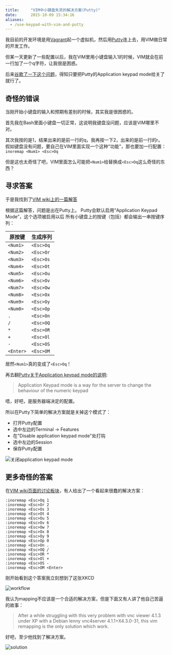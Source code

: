 ```yaml
---
title:     "VIM中小键盘失灵的解决方案(Putty)"
date:      2015-10-09 15:34:16
aliases:
  - /use-keypad-with-vim-and-putty
---
```


我目前的开发环境是用[Vagrant][vagrant]起一个虚拟机，然后用[Putty][putty]连上去，用VIM做日常的开发工作。

但某一天更新了一些配置以后，我在VIM里用小键盘输入1的时候，VIM就会在前一行加了一个q字符，让我很是困惑。

后来[谷歌了一下这个问题][vim-wiki-keypad]，得知只要把Putty的Application keypad mode给关了就行了。

<!--more-->


## 奇怪的错误

当刚开始小键盘的输入和预期有差别的时候，其实我是很困惑的。

首先我在Bash里面小键盘一切正常，这说明我键盘没问题，应该是VIM哪里不对。

其次我按的是1，结果出来的是前一行的q，我再按一下2，出来的是前一行的r。
假如键盘没有问题，要自己在VIM里面实现一个这种“功能”，那也要加一行配置：
`inoremap <Num1> <Esc>Oq`

但是这也太奇怪了吧，VIM里面怎么可能把`<Num1>`给替换成`<Esc>Oq`这么奇怪的东西？


## 寻求答案

于是我找到了[VIM wiki上的一篇解答][vim-wiki-keypad]

根据这篇解答，问题是出在Putty上。
Putty会默认启用“Application Keypad Mode”，这个选项被启用以后
所有小键盘上的按键（包括<NumLock>）都会输出一串按键序列：

| 原按键    | 生成序列  | 
|-----------|-----------|
| `<Num1>`  | `<Esc>Oq` |
| `<Num2>`  | `<Esc>Or` |
| `<Num3>`  | `<Esc>Os` |
| `<Num4>`  | `<Esc>Ot` |
| `<Num5>`  | `<Esc>Ou` |
| `<Num6>`  | `<Esc>Ov` |
| `<Num7>`  | `<Esc>Ow` |
| `<Num8>`  | `<Esc>Ox` |
| `<Num9>`  | `<Esc>Oy` |
| `<Num0>`  | `<Esc>Op` |
| `.`       | `<Esc>On` |
| `/`       | `<Esc>OQ` |
| `*`       | `<Esc>OR` |
| `+`       | `<Esc>Ol` |
| `-`       | `<Esc>OS` |
| `<Enter>` | `<Esc>OM` |

居然`<Num1>`真的变成了`<Esc>Oq`！

再去翻[Putty关于Application keypad mode的说明][putty-appkeypad]:

>Application Keypad mode is a way for the server to change the behaviour of the numeric keypad

唔，好吧，是服务器端决定的配置。

所以在Putty下简单的解决方案就是关掉这个模式了：

* 打开Putty配置
* 选中左边的Terminal -> Features
* 在"Disable application keypad mode"处打钩
* 选中左边的Session
* 保存Putty配置

![关闭application keypad mode][app-keypad-mode]


## 更多奇怪的答案

在[VIM wiki页面的讨论板块][vim-wiki-comment]，有人给出了一个看起来很蠢的解决方案：

```
:inoremap <Esc>Oq 1
:inoremap <Esc>Or 2
:inoremap <Esc>Os 3
:inoremap <Esc>Ot 4
:inoremap <Esc>Ou 5
:inoremap <Esc>Ov 6
:inoremap <Esc>Ow 7
:inoremap <Esc>Ox 8
:inoremap <Esc>Oy 9
:inoremap <Esc>Op 0
:inoremap <Esc>On .
:inoremap <Esc>OQ /
:inoremap <Esc>OR *
:inoremap <Esc>Ol +
:inoremap <Esc>OS -
:inoremap <Esc>OM <Enter>
```

刚开始看到这个答案我立刻想到了这张XKCD

![workflow][xkcd-1172]

我认为mapping不应该是一个合适的解决方案，但是下面又有人讲了他自己苦逼的故事：

> After a while struggling with this very problem with vnc viewer 4.1.3 under XP with a Debian lenny vnc4server 4.1.1+X4.3.0-31, this vim remapping is the only solution which work.

好吧，至少他找到了解决方案。

![solution][xkcd-979]


[app-keypad-mode]: /assets/putty_application_keypad_mode.jpg
[putty-appkeypad]: http://the.earth.li/~sgtatham/putty/0.60/htmldoc/Chapter4.html#config-appkeypad
[putty]: http://www.putty.org/
[vagrant]: https://www.vagrantup.com/
[vim-wiki-comment]: http://vim.wikia.com/wiki/PuTTY_numeric_keypad_mappings#Comments
[vim-wiki-keypad]: http://vim.wikia.com/wiki/PuTTY_numeric_keypad_mappings
[xkcd-1172]: http://imgs.xkcd.com/comics/workflow.png
[xkcd-979]: http://imgs.xkcd.com/comics/wisdom_of_the_ancients.png
